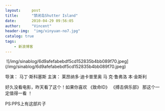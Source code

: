 ```yaml
---
layout:     post
title:      "禁闭岛Shutter Island"
date:       2010-04-29 09:56:05
author:     "Vincent"
header-img:  "img/xinyuan-no7.jpg"
catalog: true
tags:
    - 新浪博客
---
```



<img>
![/img/sinablog/6d9afefabebdf5cd152835b4bb089f70.jpeg](/img/sinablog/6d9afefabebdf5cd152835b4bb089f70.jpeg)



导演： 马丁·斯科塞斯
主演： 莱昂纳多·迪卡普里奥 马 克·鲁弗洛
本·金斯利



好久没看电影，昨天看了这个！如果你喜欢 《致命ID》 《搏击俱乐部》 那这个一定值得一看 ！

PS:PPS上有这部片子








